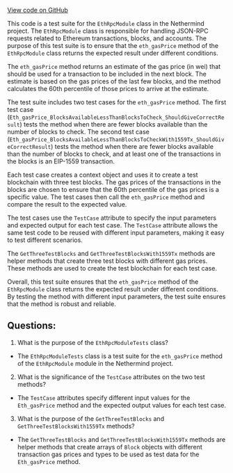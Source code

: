 [View code on GitHub](https://github.com/NethermindEth/nethermind/src/Nethermind/Nethermind.JsonRpc.Test/Modules/Eth/EthRpcModuleTests.GasPrice.cs)

This code is a test suite for the `EthRpcModule` class in the Nethermind project. The `EthRpcModule` class is responsible for handling JSON-RPC requests related to Ethereum transactions, blocks, and accounts. The purpose of this test suite is to ensure that the `eth_gasPrice` method of the `EthRpcModule` class returns the expected result under different conditions.

The `eth_gasPrice` method returns an estimate of the gas price (in wei) that should be used for a transaction to be included in the next block. The estimate is based on the gas prices of the last few blocks, and the method calculates the 60th percentile of those prices to arrive at the estimate.

The test suite includes two test cases for the `eth_gasPrice` method. The first test case (`Eth_gasPrice_BlocksAvailableLessThanBlocksToCheck_ShouldGiveCorrectResult`) tests the method when there are fewer blocks available than the number of blocks to check. The second test case (`Eth_gasPrice_BlocksAvailableLessThanBlocksToCheckWith1559Tx_ShouldGiveCorrectResult`) tests the method when there are fewer blocks available than the number of blocks to check, and at least one of the transactions in the blocks is an EIP-1559 transaction.

Each test case creates a context object and uses it to create a test blockchain with three test blocks. The gas prices of the transactions in the blocks are chosen to ensure that the 60th percentile of the gas prices is a specific value. The test cases then call the `eth_gasPrice` method and compare the result to the expected value.

The test cases use the `TestCase` attribute to specify the input parameters and expected output for each test case. The `TestCase` attribute allows the same test code to be reused with different input parameters, making it easy to test different scenarios.

The `GetThreeTestBlocks` and `GetThreeTestBlocksWith1559Tx` methods are helper methods that create three test blocks with different gas prices. These methods are used to create the test blockchain for each test case.

Overall, this test suite ensures that the `eth_gasPrice` method of the `EthRpcModule` class returns the expected result under different conditions. By testing the method with different input parameters, the test suite ensures that the method is robust and reliable.
## Questions: 
 1. What is the purpose of the `EthRpcModuleTests` class?
- The `EthRpcModuleTests` class is a test suite for the `eth_gasPrice` method of the `EthRpcModule` module in the Nethermind project.

2. What is the significance of the `TestCase` attributes on the two test methods?
- The `TestCase` attributes specify different input values for the `Eth_gasPrice` method and the expected output values for each test case.

3. What is the purpose of the `GetThreeTestBlocks` and `GetThreeTestBlocksWith1559Tx` methods?
- The `GetThreeTestBlocks` and `GetThreeTestBlocksWith1559Tx` methods are helper methods that create arrays of `Block` objects with different transaction gas prices and types to be used as test data for the `Eth_gasPrice` method.